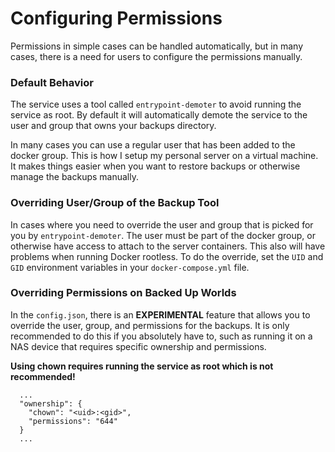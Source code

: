 # Configuring Permissions

Permissions in simple cases can be handled automatically, but in many cases, there is a need for users to configure the permissions manually.

### Default Behavior

The service uses a tool called `entrypoint-demoter` to avoid running the service as root. By default it will automatically demote the service to the user and group that owns your backups directory.

In many cases you can use a regular user that has been added to the docker group. This is how I setup my personal server on a virtual machine. It makes things easier when you want to restore backups or otherwise manage the backups manually. 

### Overriding User/Group of the Backup Tool

In cases where you need to override the user and group that is picked for you by `entrypoint-demoter`. The user must be part of the docker group, or otherwise have access to attach to the server containers. This also will have problems when running Docker rootless. To do the override, set the `UID` and `GID` environment variables in your `docker-compose.yml` file.

### Overriding Permissions on Backed Up Worlds

In the `config.json`, there is an **EXPERIMENTAL** feature that allows you to override the user, group, and permissions for the backups. It is only recommended to do this if you absolutely have to, such as running it on a NAS device that requires specific ownership and permissions.

**Using chown requires running the service as root which is not recommended!**

```
  ...
  "ownership": {
    "chown": "<uid>:<gid>",
    "permissions": "644"
  }
  ...
```
